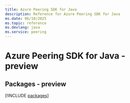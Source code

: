 ```yaml
---
title: Azure Peering SDK for Java
description: Reference for Azure Peering SDK for Java
ms.date: 06/10/2025
ms.topic: reference
ms.devlang: java
ms.service: peering
---
```

# Azure Peering SDK for Java - preview
## Packages - preview
[!INCLUDE [packages](peering-index.md)]